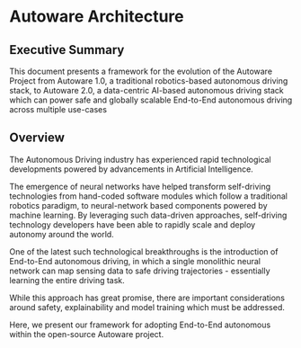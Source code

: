 # Autoware Architecture

## Executive Summary

This document presents a framework for the evolution of the Autoware Project from Autoware 1.0, a traditional robotics-based autonomous driving stack, to Autoware 2.0, a data-centric AI-based autonomous driving stack which can power safe and globally scalable End-to-End autonomous driving across multiple use-cases

## Overview

The Autonomous Driving industry has experienced rapid technological developments powered by advancements in Artificial Intelligence.

The emergence of neural networks have helped transform self-driving technologies from hand-coded software modules which follow a traditional robotics paradigm, to neural-network based components powered by machine learning.
By leveraging such data-driven approaches, self-driving technology developers have been able to rapidly scale and deploy autonomy around the world.

One of the latest such technological breakthroughs is the introduction of End-to-End autonomous driving, in which a single monolithic neural network can map sensing data to safe driving trajectories - essentially learning the entire driving task.

While this approach has great promise, there are important considerations around safety, explainability and model training which must be addressed.

Here, we present our framework for adopting End-to-End autonomous within the open-source Autoware project.
